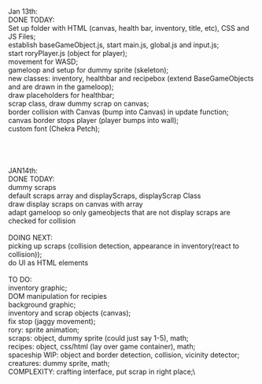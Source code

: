 Jan 13th:\
DONE TODAY:\
Set up folder with HTML (canvas, health bar, inventory, title, etc), CSS and JS Files;\
establish baseGameObject.js, start main.js, global.js and input.js;\
start roryPlayer.js (object for player);\
movement for WASD;\
gameloop and setup for dummy sprite (skeleton);\
new classes: inventory, healthbar and recipebox (extend BaseGameObjects and are drawn in the gameloop);\
draw placeholders for healthbar;\
scrap class, draw dummy scrap on canvas;\
border collision with Canvas (bump into Canvas) in update function;\
canvas border stops player (player bumps into wall);\
custom font (Chekra Petch);\
\
\
\
\
JAN14th:\
DONE TODAY: \
dummy scraps\
default scraps array and displayScraps, displayScrap Class\
draw display scraps on canvas with array\
adapt gameloop so only gameobjects that are not display scraps are checked for collision\
\
DOING NEXT:\
picking up scraps (collision detection, appearance in inventory(react to collision));\
do UI as HTML elements\
\
TO DO:\
inventory graphic;\
DOM manipulation for recipies\
background graphic;\
inventory and scrap objects (canvas);\
fix stop (jaggy movement);\
rory: sprite animation;\
scraps: object, dummy sprite (could just say 1-5), math;\
recipes: object, css/html (lay over game container), math;\
spaceship WIP: object and border detection, collision, vicinity detector;\
creatures: dummy sprite, math;\
COMPLEXITY: crafting interface, put scrap in right place;\

